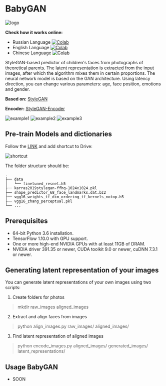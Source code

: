 # BabyGAN

![logo](https://raw.githubusercontent.com/tg-bomze/BabyGAN/master/media/logo.png)

**Check how it works online:**
- Russian Language [![Colab](https://camo.githubusercontent.com/52feade06f2fecbf006889a904d221e6a730c194/68747470733a2f2f636f6c61622e72657365617263682e676f6f676c652e636f6d2f6173736574732f636f6c61622d62616467652e737667)](https://colab.research.google.com/github/tg-bomze/BabyGAN/blob/master/BabyGAN_(RUS).ipynb)
- English Language [![Colab](https://camo.githubusercontent.com/52feade06f2fecbf006889a904d221e6a730c194/68747470733a2f2f636f6c61622e72657365617263682e676f6f676c652e636f6d2f6173736574732f636f6c61622d62616467652e737667)](https://colab.research.google.com/github/tg-bomze/BabyGAN/blob/master/BabyGAN_(ENG).ipynb)
- Chinese Language [![Colab](https://camo.githubusercontent.com/52feade06f2fecbf006889a904d221e6a730c194/68747470733a2f2f636f6c61622e72657365617263682e676f6f676c652e636f6d2f6173736574732f636f6c61622d62616467652e737667)](https://colab.research.google.com/github/SupersuROOT/BabyGAN/blob/master/BabyGAN_(CHN).ipynb)

<p>
StyleGAN-based predictor of children's faces from photographs of theoretical parents. The latent representation is extracted from the input images, after which the algorithm mixes them in certain proportions. The neural network model is based on the GAN architecture. Using latency direction, you can change various parameters: age, face position, emotions and gender.
</p>  

**Based on:** [StyleGAN](https://github.com/NVlabs/stylegan)

**Encoder:** [StyleGAN-Encoder](https://github.com/pbaylies/stylegan-encoder)

![example1](https://raw.githubusercontent.com/tg-bomze/BabyGAN/master/media/example1.JPG)
![example2](https://raw.githubusercontent.com/tg-bomze/BabyGAN/master/media/example2.JPG)
![example3](https://raw.githubusercontent.com/tg-bomze/BabyGAN/master/media/example3.JPG)

## Pre-train Models and dictionaries
Follow the [LINK](https://drive.google.com/drive/folders/1xwqqG0HkLe2AiXxjC-XK8OfvMKT1jBlp) and add shortcut to Drive:

![shortcut](media/mount_eng.png)

The folder structure should be:
    
    .
    ├── data                    
    │   └── finetuned_resnet.h5 
    ├── karras2019stylegan-ffhq-1024x1024.pkl
    ├── shape_predictor_68_face_landmarks.dat.bz2
    ├── vgg16_weights_tf_dim_ordering_tf_kernels_notop.h5
    ├── vgg16_zhang_perceptual.pkl
    └── ...

## Prerequisites
* 64-bit Python 3.6 installation.
* TensorFlow 1.10.0 with GPU support.
* One or more high-end NVIDIA GPUs with at least 11GB of DRAM.
* NVIDIA driver 391.35 or newer, CUDA toolkit 9.0 or newer, cuDNN 7.3.1 or newer.

## Generating latent representation of your images
You can generate latent representations of your own images using two scripts:
1) Create folders for photos
> mkdir raw_images aligned_images

2) Extract and align faces from images
> python align_images.py raw_images/ aligned_images/

3) Find latent representation of aligned images
> python encode_images.py aligned_images/ generated_images/ latent_representations/

## Usage BabyGAN
- SOON
